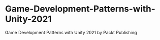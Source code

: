 # Game-Development-Patterns-with-Unity-2021
Game Development Patterns with Unity 2021 by Packt Publishing
